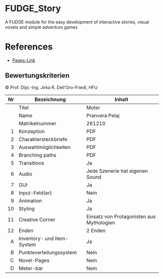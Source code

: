 # FUDGE_Story
A FUDGE module for the easy development of interactive stories, visual novels and simple adventure games


# References
- [Pages-Link](https://pranii.github.io/VisualNovelMoter/index.html)

## Bewertungskriterien
© Prof. Dipl.-Ing. Jirka R. Dell'Oro-Friedl, HFU  

| Nr | Bezeichnung           | Inhalt |
|---:|-----------------------|------|
|    | Titel                 |  Moter |
|    | Name                  |  Pranvera Pelaj |
|    | Matrikelnummer        |  261210 |
|  1 | Konzeption     | PDF                                                                                                                            |
|  2 | Charaktersteckbriefe     | PDF                                                                                                                                                                                                |
|  3 | Auswahlmöglichkeiten | PDF                                                                                                                                               |
|  4 | Branching paths                                                                                                                                            |PDF  
|  5 | Transitions           | Ja                 |
|  6 |         Audio         | Jede Szenerie hat eigenen Sound                                         |
|  7 |         GUI            | Ja     |
|  8 | Input-Feld(er)          | Nein              |
| 9 | Animation      | Ja          |
| 10 | Styling          | Ja              |
| 11 | Creative Corner          | Einsatz von Protagonisten aus Mythologien               |
| 12 | Enden            | 2 Enden                       |
|  A | Inventory- und Item-System     | Ja|
|  B | Punkteverteilungssystem     | Nein    |
|  C | Novel-Pages             | Nein                     |
|  D | Meter-bar             | Nein



